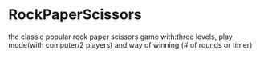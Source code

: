 # RockPaperScissors
the classic popular rock paper scissors game with:three levels, play mode(with computer/2 players) and way of winning (# of rounds or timer)

